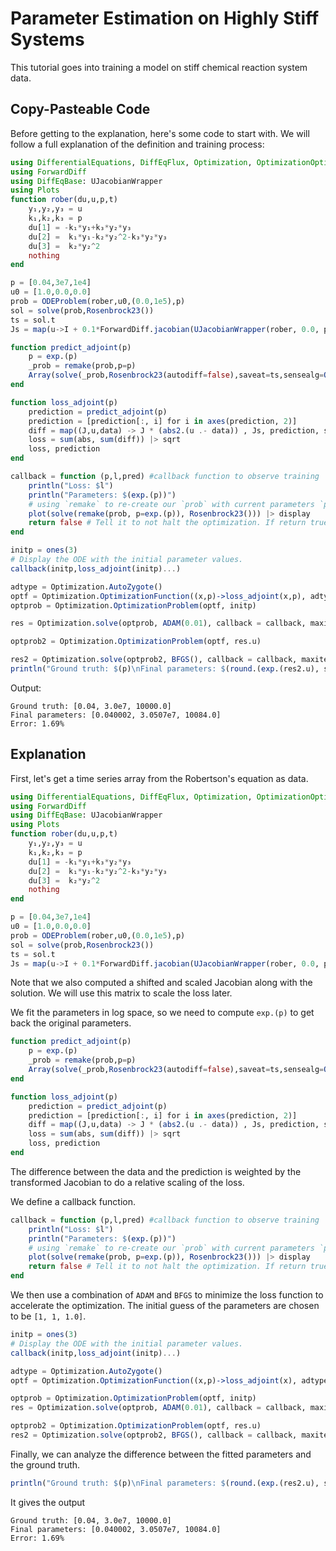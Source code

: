 # Parameter Estimation on Highly Stiff Systems

This tutorial goes into training a model on stiff chemical reaction system data.

## Copy-Pasteable Code

Before getting to the explanation, here's some code to start with. We will
follow a full explanation of the definition and training process:

```julia
using DifferentialEquations, DiffEqFlux, Optimization, OptimizationOptimJL, LinearAlgebra
using ForwardDiff
using DiffEqBase: UJacobianWrapper
using Plots
function rober(du,u,p,t)
    y₁,y₂,y₃ = u
    k₁,k₂,k₃ = p
    du[1] = -k₁*y₁+k₃*y₂*y₃
    du[2] =  k₁*y₁-k₂*y₂^2-k₃*y₂*y₃
    du[3] =  k₂*y₂^2
    nothing
end

p = [0.04,3e7,1e4]
u0 = [1.0,0.0,0.0]
prob = ODEProblem(rober,u0,(0.0,1e5),p)
sol = solve(prob,Rosenbrock23())
ts = sol.t
Js = map(u->I + 0.1*ForwardDiff.jacobian(UJacobianWrapper(rober, 0.0, p), u), sol.u)

function predict_adjoint(p)
    p = exp.(p)
    _prob = remake(prob,p=p)
    Array(solve(_prob,Rosenbrock23(autodiff=false),saveat=ts,sensealg=QuadratureAdjoint(autojacvec=ReverseDiffVJP(true))))
end

function loss_adjoint(p)
    prediction = predict_adjoint(p)
    prediction = [prediction[:, i] for i in axes(prediction, 2)]
    diff = map((J,u,data) -> J * (abs2.(u .- data)) , Js, prediction, sol.u)
    loss = sum(abs, sum(diff)) |> sqrt
    loss, prediction
end

callback = function (p,l,pred) #callback function to observe training
    println("Loss: $l")
    println("Parameters: $(exp.(p))")
    # using `remake` to re-create our `prob` with current parameters `p`
    plot(solve(remake(prob, p=exp.(p)), Rosenbrock23())) |> display
    return false # Tell it to not halt the optimization. If return true, then optimization stops
end

initp = ones(3)
# Display the ODE with the initial parameter values.
callback(initp,loss_adjoint(initp)...)

adtype = Optimization.AutoZygote()
optf = Optimization.OptimizationFunction((x,p)->loss_adjoint(x,p), adtype)
optprob = Optimization.OptimizationProblem(optf, initp)

res = Optimization.solve(optprob, ADAM(0.01), callback = callback, maxiters = 300)

optprob2 = Optimization.OptimizationProblem(optf, res.u)

res2 = Optimization.solve(optprob2, BFGS(), callback = callback, maxiters = 30, allow_f_increases=true)
println("Ground truth: $(p)\nFinal parameters: $(round.(exp.(res2.u), sigdigits=5))\nError: $(round(norm(exp.(res2.u) - p) ./ norm(p) .* 100, sigdigits=3))%")
```

Output:
```
Ground truth: [0.04, 3.0e7, 10000.0]
Final parameters: [0.040002, 3.0507e7, 10084.0]
Error: 1.69%
```

## Explanation

First, let's get a time series array from the Robertson's equation as data.

```julia
using DifferentialEquations, DiffEqFlux, Optimization, OptimizationOptimJL, LinearAlgebra
using ForwardDiff
using DiffEqBase: UJacobianWrapper
using Plots
function rober(du,u,p,t)
    y₁,y₂,y₃ = u
    k₁,k₂,k₃ = p
    du[1] = -k₁*y₁+k₃*y₂*y₃
    du[2] =  k₁*y₁-k₂*y₂^2-k₃*y₂*y₃
    du[3] =  k₂*y₂^2
    nothing
end

p = [0.04,3e7,1e4]
u0 = [1.0,0.0,0.0]
prob = ODEProblem(rober,u0,(0.0,1e5),p)
sol = solve(prob,Rosenbrock23())
ts = sol.t
Js = map(u->I + 0.1*ForwardDiff.jacobian(UJacobianWrapper(rober, 0.0, p), u), sol.u)
```

Note that we also computed a shifted and scaled Jacobian along with the
solution. We will use this matrix to scale the loss later.

We fit the parameters in log space, so we need to compute `exp.(p)` to get back
the original parameters.

```julia
function predict_adjoint(p)
    p = exp.(p)
    _prob = remake(prob,p=p)
    Array(solve(_prob,Rosenbrock23(autodiff=false),saveat=ts,sensealg=QuadratureAdjoint(autojacvec=ReverseDiffVJP(true))))
end

function loss_adjoint(p)
    prediction = predict_adjoint(p)
    prediction = [prediction[:, i] for i in axes(prediction, 2)]
    diff = map((J,u,data) -> J * (abs2.(u .- data)) , Js, prediction, sol.u)
    loss = sum(abs, sum(diff)) |> sqrt
    loss, prediction
end
```

The difference between the data and the prediction is weighted by the transformed
Jacobian to do a relative scaling of the loss.

We define a callback function.
```julia
callback = function (p,l,pred) #callback function to observe training
    println("Loss: $l")
    println("Parameters: $(exp.(p))")
    # using `remake` to re-create our `prob` with current parameters `p`
    plot(solve(remake(prob, p=exp.(p)), Rosenbrock23())) |> display
    return false # Tell it to not halt the optimization. If return true, then optimization stops
end
```

We then use a combination of `ADAM` and `BFGS` to minimize the loss function to
accelerate the optimization. The initial guess of the parameters are chosen to
be `[1, 1, 1.0]`.
```julia
initp = ones(3)
# Display the ODE with the initial parameter values.
callback(initp,loss_adjoint(initp)...)

adtype = Optimization.AutoZygote()
optf = Optimization.OptimizationFunction((x,p)->loss_adjoint(x), adtype)

optprob = Optimization.OptimizationProblem(optf, initp)
res = Optimization.solve(optprob, ADAM(0.01), callback = callback, maxiters = 300)

optprob2 = Optimization.OptimizationProblem(optf, res.u)
res2 = Optimization.solve(optprob2, BFGS(), callback = callback, maxiters = 30, allow_f_increases=true)
```

Finally, we can analyze the difference between the fitted parameters and the
ground truth.
```julia
println("Ground truth: $(p)\nFinal parameters: $(round.(exp.(res2.u), sigdigits=5))\nError: $(round(norm(exp.(res2.u) - p) ./ norm(p) .* 100, sigdigits=3))%")
```

It gives the output
```
Ground truth: [0.04, 3.0e7, 10000.0]
Final parameters: [0.040002, 3.0507e7, 10084.0]
Error: 1.69%
```
